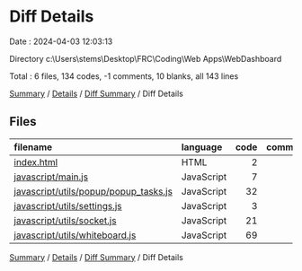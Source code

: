 # Diff Details

Date : 2024-04-03 12:03:13

Directory c:\\Users\\stems\\Desktop\\FRC\\Coding\\Web Apps\\WebDashboard

Total : 6 files,  134 codes, -1 comments, 10 blanks, all 143 lines

[Summary](results.md) / [Details](details.md) / [Diff Summary](diff.md) / Diff Details

## Files
| filename | language | code | comment | blank | total |
| :--- | :--- | ---: | ---: | ---: | ---: |
| [index.html](/index.html) | HTML | 2 | 0 | 0 | 2 |
| [javascript/main.js](/javascript/main.js) | JavaScript | 7 | -1 | -3 | 3 |
| [javascript/utils/popup/popup_tasks.js](/javascript/utils/popup/popup_tasks.js) | JavaScript | 32 | 0 | 3 | 35 |
| [javascript/utils/settings.js](/javascript/utils/settings.js) | JavaScript | 3 | 0 | 0 | 3 |
| [javascript/utils/socket.js](/javascript/utils/socket.js) | JavaScript | 21 | 0 | 1 | 22 |
| [javascript/utils/whiteboard.js](/javascript/utils/whiteboard.js) | JavaScript | 69 | 0 | 9 | 78 |

[Summary](results.md) / [Details](details.md) / [Diff Summary](diff.md) / Diff Details